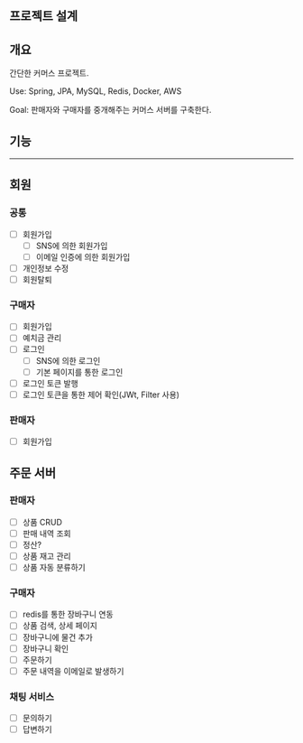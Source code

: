 ## 프로젝트 설계
## 개요
간단한 커머스 프로젝트.

Use: Spring, JPA, MySQL, Redis, Docker, AWS

Goal: 판매자와 구매자를 중개해주는 커머스 서버를 구축한다.

## 기능

---

## 회원
### 공통
- [ ] 회원가입
  - [ ] SNS에 의한 회원가입
  - [ ] 이메일 인증에 의한 회원가입
- [ ] 개인정보 수정
- [ ] 회원탈퇴

### 구매자
- [ ] 회원가입
- [ ] 예치금 관리
- [ ] 로그인
  - [ ] SNS에 의한 로그인
  - [ ] 기본 페이지를 통한 로그인
- [ ] 로그인 토큰 발행
- [ ] 로그인 토큰을 통한 제어 확인(JWt, Filter 사용)

### 판매자
- [ ] 회원가입

## 주문 서버
### 판매자
- [ ] 상품 CRUD
- [ ] 판매 내역 조회
- [ ] 정산?
- [ ] 상품 재고 관리
- [ ] 상품 자동 분류하기

### 구매자
- [ ] redis를 통한 장바구니 연동
- [ ] 상품 검색, 상세 페이지
- [ ] 장바구니에 물건 추가
- [ ] 장바구니 확인
- [ ] 주문하기
- [ ] 주문 내역을 이메일로 발생하기

### 채팅 서비스
- [ ] 문의하기
- [ ] 답변하기